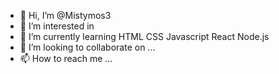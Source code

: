 - 👋 Hi, I’m @Mistymos3
- 👀 I’m interested in 
- 🌱 I’m currently learning HTML CSS Javascript React Node.js
- 💞️ I’m looking to collaborate on ...
- 📫 How to reach me ...

<!---
Mistymos3/Mistymos3 is a ✨ special ✨ repository because its `README.md` (this file) appears on your GitHub profile.
You can click the Preview link to take a look at your changes.
--->
